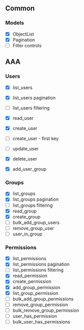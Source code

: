 ## Common

### Models

- [X] ObjectList
- [X] Pagination
- [ ] Filter controls

## AAA

### Users

- [X] list_users
- [X] list_users pagination
- [ ] list_users filtering
- [X] read_user
- [X] create_user
- [ ] create_user - first key
- [ ] update_user
- [X] delete_user
- [X] add_user_group
 

### Groups

- [X] list_groups
- [X] list_groups pagination
- [ ] list_groups filtering
- [X] read_group
- [X] create_group
- [ ] bulk_add_group_users
- [ ] remove_group_user
- [ ] user_in_group

### Permissions

- [X] list_permissions
- [X] list_permissions pagination
- [ ] list_permissions filtering
- [X] read_permission
- [X] create_permission
- [X] add_group_permission
- [X] list_group_permission
- [ ] bulk_add_group_permissions
- [ ] remove_group_permission
- [ ] bulk_remove_group_permission
- [ ] user_has_permission
- [ ] bulk_user_has_permissions
